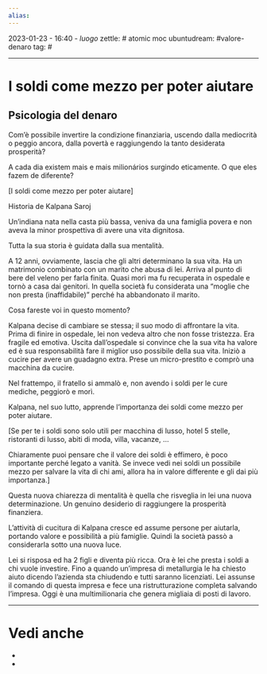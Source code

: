 ```yaml
---
alias: 
---
```

2023-01-23 - 16:40 - *luogo*
zettle: # atomic moc
ubuntudream: #valore-denaro 
tag: #

---
# I soldi come mezzo per poter aiutare


## Psicologia del denaro

Com’è possibile invertire la condizione finanziaria, uscendo dalla mediocrità o peggio ancora, dalla povertà e raggiungendo la tanto desiderata prosperità?

  

A cada dia existem mais e mais milionários surgindo eticamente. O que eles fazem de diferente?

  

[I soldi come mezzo per poter aiutare]

Historia de Kalpana Saroj

Un’indiana nata nella casta più bassa, veniva da una famiglia povera e non aveva la minor prospettiva di avere una vita dignitosa.

Tutta la sua storia è guidata dalla sua mentalità.

A 12 anni, ovviamente, lascia che gli altri determinano la sua vita. Ha un matrimonio combinato con un marito che abusa di lei. Arriva al punto di bere del veleno per farla finita. Quasi morì ma fu recuperata in ospedale e tornò a casa dai genitori. In quella società fu considerata una “moglie che non presta (inaffidabile)” perché ha abbandonato il marito.

  

Cosa fareste voi in questo momento?

Kalpana decise di cambiare se stessa; il suo modo di affrontare la vita. Prima di finire in ospedale, lei non vedeva altro che non fosse tristezza. Era fragile ed emotiva. Uscita dall’ospedale si convince che la sua vita ha valore ed è sua responsabilità fare il miglior uso possibile della sua vita. Iniziò a cucire per avere un guadagno extra. Prese un micro-prestito e comprò una macchina da cucire. 

Nel frattempo, il fratello si ammalò e, non avendo i soldi per le cure mediche, peggiorò e morì.

Kalpana, nel suo lutto, apprende l’importanza dei soldi come mezzo per poter aiutare.

  

[Se per te i soldi sono solo utili per macchina di lusso, hotel 5 stelle, ristoranti di lusso, abiti di moda, villa, vacanze, …

Chiaramente puoi pensare che il valore dei soldi è effimero, è poco importante perché legato a vanità. Se invece vedi nei soldi un possibile mezzo per salvare la vita di chi ami, allora ha in valore differente e gli dai più importanza.]

  

Questa nuova chiarezza di mentalità è quella che risveglia in lei una nuova determinazione. Un genuino desiderio di raggiungere la prosperità finanziera.

L’attività di cucitura di Kalpana cresce ed assume persone per aiutarla, portando valore e possibilità a più famiglie. Quindi la società passò a considerarla sotto una nuova luce.

Lei si risposa ed ha 2 figli e diventa più ricca. Ora è lei che presta i soldi a chi vuole investire. Fino a quando un’impresa di metallurgia le ha chiesto aiuto dicendo l’azienda sta chiudendo e tutti saranno licenziati. Lei assunse il comando di questa impresa e fece una ristrutturazione completa salvando l’impresa. Oggi è una multimilionaria che genera migliaia di posti di lavoro.



---
# Vedi anche
- 
- 